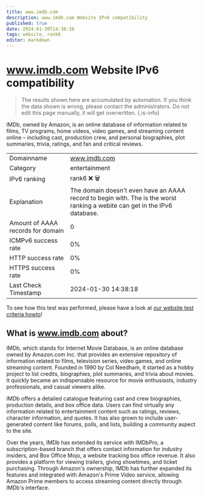```yaml
---
title: www.imdb.com
description: www.imdb.com Website IPv6 compatibility
published: true
date: 2024-01-30T14:38:18
tags: website, rank6
editor: markdown
---
```


# www.imdb.com Website IPv6 compatibility

> The results shown here are accumulated by automation. If you think the data shown is wrong, please contact the administrators. 
> Do not edit this page manually, it will get overwritten.
{.is-info}

IMDb, owned by Amazon, is an online database of information related to films, TV programs, home videos, video games, and streaming content online – including cast, production crew, and personal biographies, plot summaries, trivia, ratings, and fan and critical reviews.


|   |   |
| - | - |
| Domainname | www.imdb.com
| Category | entertainment |
| IPv6 ranking | rank6 :x: :wastebasket: |
| Explanation | The domain doesn't even have an AAAA record to begin with. The is the worst ranking a webite can get in the IPv6 database. |
| Amount of AAAA records for domain | 0 |
| ICMPv6 success rate | 0%|
| HTTP success rate | 0% |
| HTTPS success rate | 0% |
| Last Check Timestamp | 2024-01-30 14:38:18 |

To see how this test was performed, please have a look at [our website test criteria howto](/howto/testcriteria/website)!


## What is www.imdb.com about?
IMDb, which stands for Internet Movie Database, is an online database owned by Amazon.com Inc. that provides an extensive repository of information related to films, television series, video games, and online streaming content. Founded in 1990 by Col Needham, it started as a hobby project to list credits, biographies, plot summaries, and trivia about movies. It quickly became an indispensable resource for movie enthusiasts, industry professionals, and casual viewers alike.

IMDb offers a detailed catalogue featuring cast and crew biographies, production details, and box office data. Users can find virtually any information related to entertainment content such as ratings, reviews, character information, and quotes. It has also grown to include user-generated content like forums, polls, and lists, building a community aspect to the site.

Over the years, IMDb has extended its service with IMDbPro, a subscription-based branch that offers contact information for industry insiders, and Box Office Mojo, a website tracking box office revenue. It also provides a platform for viewing trailers, giving showtimes, and ticket purchasing. Through Amazon's ownership, IMDb has further expanded its features and integrated with Amazon's Prime Video service, allowing Amazon Prime members to access streaming content directly through IMDb's interface.


